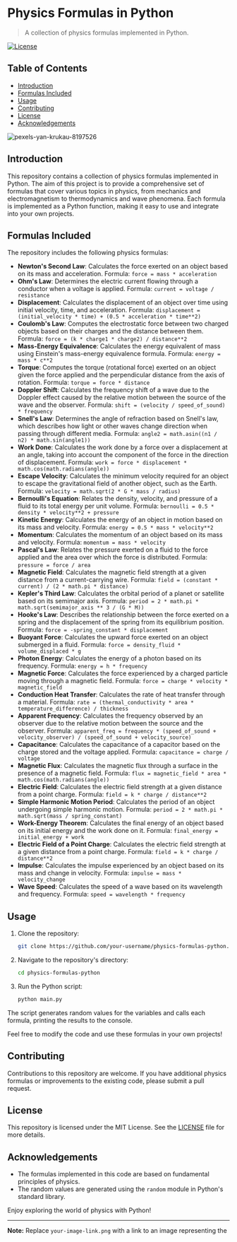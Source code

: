 # Physics Formulas in Python

<p align="center">
 
</p>




> A collection of physics formulas implemented in Python. 

[![License](https://img.shields.io/badge/license-MIT-blue.svg)](LICENSE)

## Table of Contents

- [Introduction](#introduction)
- [Formulas Included](#formulas-included)
- [Usage](#usage)
- [Contributing](#contributing)
- [License](#license)
- [Acknowledgements](#acknowledgements)

  
![pexels-yan-krukau-8197526](https://github.com/AbrarAmiya/Formula_principles_of_physics/assets/115402065/859afc2a-fc60-4af1-b86c-a3163ac378ec)
## Introduction

This repository contains a collection of physics formulas implemented in Python. The aim of this project is to provide a comprehensive set of formulas that cover various topics in physics, from mechanics and electromagnetism to thermodynamics and wave phenomena. Each formula is implemented as a Python function, making it easy to use and integrate into your own projects.

## Formulas Included

The repository includes the following physics formulas:

- **Newton's Second Law**: Calculates the force exerted on an object based on its mass and acceleration. Formula: `force = mass * acceleration`
- **Ohm's Law**: Determines the electric current flowing through a conductor when a voltage is applied. Formula: `current = voltage / resistance`
- **Displacement**: Calculates the displacement of an object over time using initial velocity, time, and acceleration. Formula: `displacement = (initial_velocity * time) + (0.5 * acceleration * time**2)`
- **Coulomb's Law**: Computes the electrostatic force between two charged objects based on their charges and the distance between them. Formula: `force = (k * charge1 * charge2) / distance**2`
- **Mass-Energy Equivalence**: Calculates the energy equivalent of mass using Einstein's mass-energy equivalence formula. Formula: `energy = mass * c**2`
- **Torque**: Computes the torque (rotational force) exerted on an object given the force applied and the perpendicular distance from the axis of rotation. Formula: `torque = force * distance`
- **Doppler Shift**: Calculates the frequency shift of a wave due to the Doppler effect caused by the relative motion between the source of the wave and the observer. Formula: `shift = (velocity / speed_of_sound) * frequency`
- **Snell's Law**: Determines the angle of refraction based on Snell's law, which describes how light or other waves change direction when passing through different media. Formula: `angle2 = math.asin((n1 / n2) * math.sin(angle1))`
- **Work Done**: Calculates the work done by a force over a displacement at an angle, taking into account the component of the force in the direction of displacement. Formula: `work = force * displacement * math.cos(math.radians(angle))`
- **Escape Velocity**: Calculates the minimum velocity required for an object to escape the gravitational field of another object, such as the Earth. Formula: `velocity = math.sqrt(2 * G * mass / radius)`
- **Bernoulli's Equation**: Relates the density, velocity, and pressure of a fluid to its total energy per unit volume. Formula: `bernoulli = 0.5 * density * velocity**2 + pressure`
- **Kinetic Energy**: Calculates the energy of an object in motion based on its mass and velocity. Formula: `energy = 0.5 * mass * velocity**2`
- **Momentum**: Calculates the momentum of an object based on its mass and velocity. Formula: `momentum = mass * velocity`
- **Pascal's Law**: Relates the pressure exerted on a fluid to the force applied and the area over which the force is distributed. Formula: `pressure = force / area`
- **Magnetic Field**: Calculates the magnetic field strength at a given distance from a current-carrying wire. Formula: `field = (constant * current) / (2 * math.pi * distance)`
- **Kepler's Third Law**: Calculates the orbital period of a planet or satellite based on its semimajor axis. Formula: `period = 2 * math.pi * math.sqrt(semimajor_axis ** 3 / (G * M))`
- **Hooke's Law**: Describes the relationship between the force exerted on a spring and the displacement of the spring from its equilibrium position. Formula: `force = -spring_constant * displacement`
- **Buoyant Force**: Calculates the upward force exerted on an object submerged in a fluid. Formula: `force = density_fluid * volume_displaced * g`
- **Photon Energy**: Calculates the energy of a photon based on its frequency. Formula: `energy = h * frequency`
- **Magnetic Force**: Calculates the force experienced by a charged particle moving through a magnetic field. Formula: `force = charge * velocity * magnetic_field`
- **Conduction Heat Transfer**: Calculates the rate of heat transfer through a material. Formula: `rate = (thermal_conductivity * area * temperature_difference) / thickness`
- **Apparent Frequency**: Calculates the frequency observed by an observer due to the relative motion between the source and the observer. Formula: `apparent_freq = frequency * (speed_of_sound + velocity_observer) / (speed_of_sound + velocity_source)`
- **Capacitance**: Calculates the capacitance of a capacitor based on the charge stored and the voltage applied. Formula: `capacitance = charge / voltage`
- **Magnetic Flux**: Calculates the magnetic flux through a surface in the presence of a magnetic field. Formula: `flux = magnetic_field * area * math.cos(math.radians(angle))`
- **Electric Field**: Calculates the electric field strength at a given distance from a point charge. Formula: `field = k * charge / distance**2`
- **Simple Harmonic Motion Period**: Calculates the period of an object undergoing simple harmonic motion. Formula: `period = 2 * math.pi * math.sqrt(mass / spring_constant)`
- **Work-Energy Theorem**: Calculates the final energy of an object based on its initial energy and the work done on it. Formula: `final_energy = initial_energy + work`
- **Electric Field of a Point Charge**: Calculates the electric field strength at a given distance from a point charge. Formula: `field = k * charge / distance**2`
- **Impulse**: Calculates the impulse experienced by an object based on its mass and change in velocity. Formula: `impulse = mass * velocity_change`
- **Wave Speed**: Calculates the speed of a wave based on its wavelength and frequency. Formula: `speed = wavelength * frequency`
  
## Usage

1. Clone the repository:
   ```bash
   git clone https://github.com/your-username/physics-formulas-python.git
   ```
2. Navigate to the repository's directory:
   ```bash
   cd physics-formulas-python
   ```
3. Run the Python script:
   ```bash
   python main.py
   ```

The script generates random values for the variables and calls each formula, printing the results to the console.

Feel free to modify the code and use these formulas in your own projects!

## Contributing

Contributions to this repository are welcome. If you have additional physics formulas or improvements to the existing code, please submit a pull request.

## License

This repository is licensed under the MIT License. See the [LICENSE](LICENSE) file for more details.

## Acknowledgements

- The formulas implemented in this code are based on fundamental principles of physics.
- The random values are generated using the `random` module in Python's standard library.

Enjoy exploring the world of physics with Python!

---

**Note:** Replace `your-image-link.png` with a link to an image representing the
